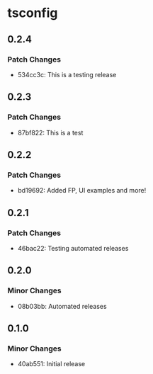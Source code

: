 # tsconfig

## 0.2.4

### Patch Changes

- 534cc3c: This is a testing release

## 0.2.3

### Patch Changes

- 87bf822: This is a test

## 0.2.2

### Patch Changes

- bd19692: Added FP, UI examples and more!

## 0.2.1

### Patch Changes

- 46bac22: Testing automated releases

## 0.2.0

### Minor Changes

- 08b03bb: Automated releases

## 0.1.0

### Minor Changes

- 40ab551: Initial release
